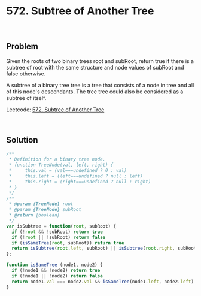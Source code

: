 # 572. Subtree of Another Tree

&nbsp;

## Problem

Given the roots of two binary trees root and subRoot, return true if there is a subtree of root with the same structure and node values of subRoot and false otherwise.

A subtree of a binary tree tree is a tree that consists of a node in tree and all of this node's descendants. The tree tree could also be considered as a subtree of itself.


Leetcode: [572. Subtree of Another Tree](https://leetcode.com/problems/subtree-of-another-tree/)

&nbsp;

## Solution

```js
/**
 * Definition for a binary tree node.
 * function TreeNode(val, left, right) {
 *     this.val = (val===undefined ? 0 : val)
 *     this.left = (left===undefined ? null : left)
 *     this.right = (right===undefined ? null : right)
 * }
 */
/**
 * @param {TreeNode} root
 * @param {TreeNode} subRoot
 * @return {boolean}
 */
var isSubtree = function(root, subRoot) {
  if (!root && !subRoot) return true
  if (!root || !subRoot) return false
  if (isSameTree(root, subRoot)) return true
  return isSubtree(root.left, subRoot) || isSubtree(root.right, subRoot)
};

function isSameTree (node1, node2) {
  if (!node1 && !node2) return true
  if (!node1 || !node2) return false
  return node1.val === node2.val && isSameTree(node1.left, node2.left) && isSameTree(node1.right, node2.right)
}
```